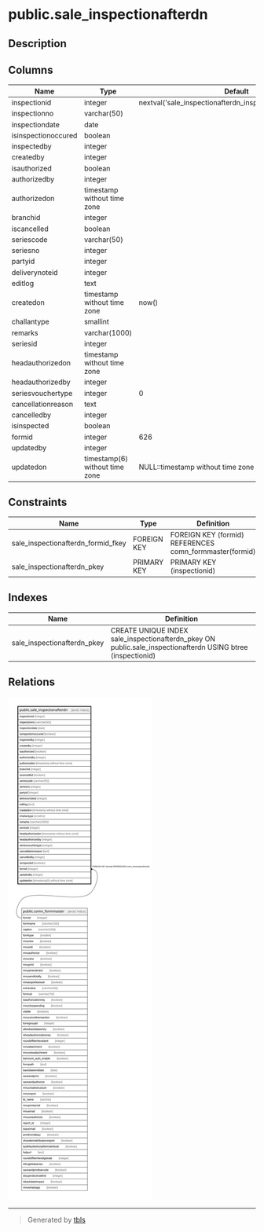 # public.sale_inspectionafterdn

## Description

## Columns

| Name | Type | Default | Nullable | Children | Parents | Comment |
| ---- | ---- | ------- | -------- | -------- | ------- | ------- |
| inspectionid | integer | nextval('sale_inspectionafterdn_inspectionid_seq'::regclass) | false |  |  |  |
| inspectionno | varchar(50) |  | true |  |  |  |
| inspectiondate | date |  | false |  |  |  |
| isinspectionoccured | boolean |  | true |  |  |  |
| inspectedby | integer |  | true |  |  |  |
| createdby | integer |  | true |  |  |  |
| isauthorized | boolean |  | true |  |  |  |
| authorizedby | integer |  | true |  |  |  |
| authorizedon | timestamp without time zone |  | true |  |  |  |
| branchid | integer |  | true |  |  |  |
| iscancelled | boolean |  | true |  |  |  |
| seriescode | varchar(50) |  | true |  |  |  |
| seriesno | integer |  | true |  |  |  |
| partyid | integer |  | true |  |  |  |
| deliverynoteid | integer |  | true |  |  |  |
| editlog | text |  | true |  |  |  |
| createdon | timestamp without time zone | now() | true |  |  |  |
| challantype | smallint |  | true |  |  |  |
| remarks | varchar(1000) |  | true |  |  |  |
| seriesid | integer |  | true |  |  |  |
| headauthorizedon | timestamp without time zone |  | true |  |  |  |
| headauthorizedby | integer |  | true |  |  |  |
| seriesvouchertype | integer | 0 | true |  |  |  |
| cancellationreason | text |  | true |  |  |  |
| cancelledby | integer |  | true |  |  |  |
| isinspected | boolean |  | true |  |  |  |
| formid | integer | 626 | false |  | [public.comn_formmaster](public.comn_formmaster.md) |  |
| updatedby | integer |  | true |  |  |  |
| updatedon | timestamp(6) without time zone | NULL::timestamp without time zone | true |  |  |  |

## Constraints

| Name | Type | Definition |
| ---- | ---- | ---------- |
| sale_inspectionafterdn_formid_fkey | FOREIGN KEY | FOREIGN KEY (formid) REFERENCES comn_formmaster(formid) |
| sale_inspectionafterdn_pkey | PRIMARY KEY | PRIMARY KEY (inspectionid) |

## Indexes

| Name | Definition |
| ---- | ---------- |
| sale_inspectionafterdn_pkey | CREATE UNIQUE INDEX sale_inspectionafterdn_pkey ON public.sale_inspectionafterdn USING btree (inspectionid) |

## Relations

![er](public.sale_inspectionafterdn.svg)

---

> Generated by [tbls](https://github.com/k1LoW/tbls)
